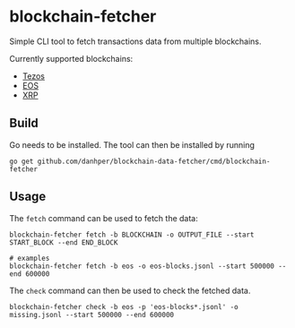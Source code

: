 # blockchain-fetcher

Simple CLI tool to fetch transactions data from multiple blockchains.

Currently supported blockchains:

* [Tezos](https://tezos.com/)
* [EOS](https://eos.io/)
* [XRP](https://ripple.com/xrp/)

## Build

Go needs to be installed. The tool can then be installed by running

```
go get github.com/danhper/blockchain-data-fetcher/cmd/blockchain-fetcher
```

## Usage

The `fetch` command can be used to fetch the data:

```
blockchain-fetcher fetch -b BLOCKCHAIN -o OUTPUT_FILE --start START_BLOCK --end END_BLOCK

# examples
blockchain-fetcher fetch -b eos -o eos-blocks.jsonl --start 500000 --end 600000
```

The `check` command can then be used to check the fetched data.

```
blockchain-fetcher check -b eos -p 'eos-blocks*.jsonl' -o missing.jsonl --start 500000 --end 600000
```
